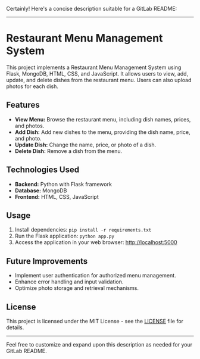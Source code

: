 Certainly! Here's a concise description suitable for a GitLab README:

---

# Restaurant Menu Management System

This project implements a Restaurant Menu Management System using Flask, MongoDB, HTML, CSS, and JavaScript. It allows users to view, add, update, and delete dishes from the restaurant menu. Users can also upload photos for each dish.

## Features

- **View Menu:** Browse the restaurant menu, including dish names, prices, and photos.
- **Add Dish:** Add new dishes to the menu, providing the dish name, price, and photo.
- **Update Dish:** Change the name, price, or photo of a dish.
- **Delete Dish:** Remove a dish from the menu.

## Technologies Used

- **Backend:** Python with Flask framework
- **Database:** MongoDB
- **Frontend:** HTML, CSS, JavaScript

## Usage

1. Install dependencies: `pip install -r requirements.txt`
2. Run the Flask application: `python app.py`
3. Access the application in your web browser: [http://localhost:5000](http://localhost:5000)

## Future Improvements

- Implement user authentication for authorized menu management.
- Enhance error handling and input validation.
- Optimize photo storage and retrieval mechanisms.

## License

This project is licensed under the MIT License - see the [LICENSE](LICENSE) file for details.

---

Feel free to customize and expand upon this description as needed for your GitLab README.

